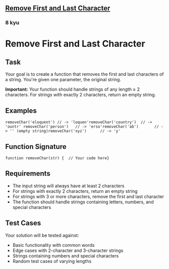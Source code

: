 <h2><a href=https://www.codewars.com/kata/56bc28ad5bdaeb48760009b0/train/csharp target="_blank">Remove First and Last Character</a></h2><h3>8 kyu</h3><h1 id="remove-first-and-last-character">Remove First and Last Character</h1><h2 id="task">Task</h2><p>Your goal is to create a function that removes the first and last characters of a string. You're given one parameter, the original string.</p><p><strong>Important:</strong> Your function should handle strings of any length ≥ 2 characters. For strings with exactly 2 characters, return an empty string.</p><h2 id="examples">Examples</h2><pre><code class="language-javascript"><span class="cm-variable">removeChar</span>(<span class="cm-string">'eloquent'</span>) <span class="cm-comment">// -&gt; 'loquen'</span><span class="cm-variable">removeChar</span>(<span class="cm-string">'country'</span>)  <span class="cm-comment">// -&gt; 'ountr' </span><span class="cm-variable">removeChar</span>(<span class="cm-string">'person'</span>)   <span class="cm-comment">// -&gt; 'erso'</span><span class="cm-variable">removeChar</span>(<span class="cm-string">'ab'</span>)       <span class="cm-comment">// -&gt; '' (empty string)</span><span class="cm-variable">removeChar</span>(<span class="cm-string">'xyz'</span>)      <span class="cm-comment">// -&gt; 'y'</span></code></pre><h2 id="function-signature">Function Signature</h2><pre><code class="language-javascript"><span class="cm-keyword">function</span> <span class="cm-def">removeChar</span>(<span class="cm-def">str</span>) {  <span class="cm-comment">// Your code here</span>}</code></pre><h2 id="requirements">Requirements</h2><ul><li>The input string will always have at least 2 characters</li><li>For strings with exactly 2 characters, return an empty string</li><li>For strings with 3 or more characters, remove the first and last character</li><li>The function should handle strings containing letters, numbers, and special characters</li></ul><h2 id="test-cases">Test Cases</h2><p>Your solution will be tested against:</p><ul><li>Basic functionality with common words</li><li>Edge cases with 2-character and 3-character strings  </li><li>Strings containing numbers and special characters</li><li>Random test cases of varying lengths</li></ul>